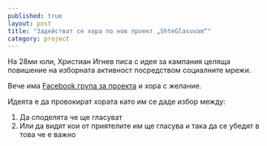 ```yaml
---
published: true
layout: post
title: "Задействат се хора по нов проект „ShteGlasuvam“"
category: project
---
```


На 28ми юли, Христиан Игнев писа с идея за кампания целяща повишение на изборната активност посредством социалните мрежи.

Вече има [Facebook група за проекта](https://www.facebook.com/groups/510712199074280/) и хора с желание.

Идеята е да провокират хората като им се даде избор между:

1. Да споделята че ще гласуват
2. Или да видят кои от приятелите им ще гласува и така да се убедят в това че е важно